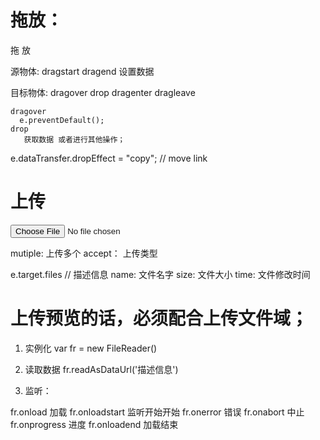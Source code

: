 # 拖放：

拖  放

源物体: dragstart          dragend
        设置数据
      
目标物体: dragover  drop     dragenter   dragleave
    
    dragover
      e.preventDefault();
    drop
       获取数据 或者进行其他操作；

e.dataTransfer.dropEffect = "copy"; // move  link

# 上传

 <input type="file" class="file" mutiple  accept=".doc, .png, .jpg">

mutiple: 上传多个
accept： 上传类型

e.target.files  // 描述信息
                     name: 文件名字
                     size: 文件大小
                     time: 文件修改时间

# 上传预览的话，必须配合上传文件域；

1. 实例化
var fr = new FileReader()

2. 读取数据
fr.readAsDataUrl('描述信息')

3. 监听：

fr.onload      加载
fr.onloadstart 监听开始开始
fr.onerror     错误
fr.onabort     中止
fr.onprogress  进度
fr.onloadend   加载结束



